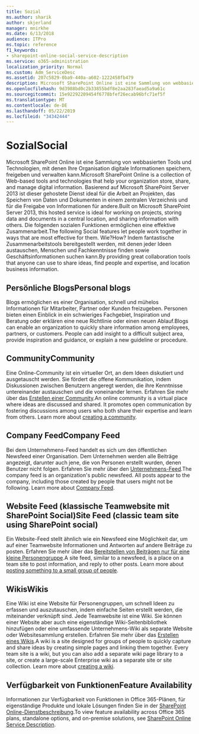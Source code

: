 ```yaml
---
title: Sozial
ms.author: sharik
author: skjerland
manager: mnirkhe
ms.date: 6/13/2018
audience: ITPro
ms.topic: reference
f1_keywords:
- sharepoint-online-social-service-description
ms.service: o365-administration
localization_priority: Normal
ms.custom: Adm_ServiceDesc
ms.assetid: 207c5829-0ba9-440a-a602-1222458fb479
description: Microsoft SharePoint Online ist eine Sammlung von webbasierten Tools und Technologien, mit denen Ihre Organisation digitale Informationen speichern, freigeben und verwalten kann. Basierend auf Microsoft SharePoint Server 2013 ist dieser gehostete Dienst ideal für die Arbeit an Projekten, das Speichern von Daten und Dokumenten in einem zentralen Verzeichnis und für die Freigabe von Informationen für andere. Die folgenden sozialen Funktionen ermöglichen eine effektive Zusammenarbeit. Wie? Indem fantastische Zusammenarbeitstools bereitgestellt werden, mit denen jeder Ideen austauschen, Menschen und Fachkenntnisse finden sowie Geschäftsinformationen suchen kann.
ms.openlocfilehash: 9d3988bd0c2b33855bdf8e2aa283faead5a9a61c
ms.sourcegitcommit: 15e92292209454f6778bfef26ecab96bfc71ef5f
ms.translationtype: MT
ms.contentlocale: de-DE
ms.lasthandoff: 05/22/2019
ms.locfileid: "34342444"
---
```

# <a name="social"></a><span data-ttu-id="9ed89-107">Sozial</span><span class="sxs-lookup"><span data-stu-id="9ed89-107">Social</span></span>

<span data-ttu-id="9ed89-108">Microsoft SharePoint Online ist eine Sammlung von webbasierten Tools und Technologien, mit denen Ihre Organisation digitale Informationen speichern, freigeben und verwalten kann.</span><span class="sxs-lookup"><span data-stu-id="9ed89-108">Microsoft SharePoint Online is a collection of Web-based tools and technologies that help your organization store, share, and manage digital information.</span></span> <span data-ttu-id="9ed89-109">Basierend auf Microsoft SharePoint Server 2013 ist dieser gehostete Dienst ideal für die Arbeit an Projekten, das Speichern von Daten und Dokumenten in einem zentralen Verzeichnis und für die Freigabe von Informationen für andere.</span><span class="sxs-lookup"><span data-stu-id="9ed89-109">Built on Microsoft SharePoint Server 2013, this hosted service is ideal for working on projects, storing data and documents in a central location, and sharing information with others.</span></span> <span data-ttu-id="9ed89-110">Die folgenden sozialen Funktionen ermöglichen eine effektive Zusammenarbeit.</span><span class="sxs-lookup"><span data-stu-id="9ed89-110">The following Social features let people work together in ways that are most effective for them.</span></span> <span data-ttu-id="9ed89-111">Wie?</span><span class="sxs-lookup"><span data-stu-id="9ed89-111">How?</span></span> <span data-ttu-id="9ed89-112">Indem fantastische Zusammenarbeitstools bereitgestellt werden, mit denen jeder Ideen austauschen, Menschen und Fachkenntnisse finden sowie Geschäftsinformationen suchen kann.</span><span class="sxs-lookup"><span data-stu-id="9ed89-112">By providing great collaboration tools that anyone can use to share ideas, find people and expertise, and location business information.</span></span> 
  
## <a name="personal-blogs"></a><span data-ttu-id="9ed89-113">Persönliche Blogs</span><span class="sxs-lookup"><span data-stu-id="9ed89-113">Personal blogs</span></span>
<span data-ttu-id="9ed89-114"><a name="bkmk_Blogs"> </a></span><span class="sxs-lookup"><span data-stu-id="9ed89-114"></span></span>

<span data-ttu-id="9ed89-p103">Blogs ermöglichen es einer Organisation, schnell und mühelos Informationen für Mitarbeiter, Partner oder Kunden freizugeben. Personen bieten einen Einblick in ein schwieriges Fachgebiet, Inspiration und Beratung oder erklären eine neue Richtlinie oder einen neuen Ablauf.</span><span class="sxs-lookup"><span data-stu-id="9ed89-p103">Blogs can enable an organization to quickly share information among employees, partners, or customers. People can add insight to a difficult subject area, provide inspiration and guidance, or explain a new guideline or procedure.</span></span>
  
## <a name="community"></a><span data-ttu-id="9ed89-117">Community</span><span class="sxs-lookup"><span data-stu-id="9ed89-117">Community</span></span>
<span data-ttu-id="9ed89-118"><a name="bkmk_Community"> </a></span><span class="sxs-lookup"><span data-stu-id="9ed89-118"></span></span>

<span data-ttu-id="9ed89-p104">Eine Online-Community ist ein virtueller Ort, an dem Ideen diskutiert und ausgetauscht werden. Sie fördert die offene Kommunikation, indem Diskussionen zwischen Benutzern angeregt werden, die ihre Kenntnisse untereinander austauschen und die voneinander lernen. Erfahren Sie mehr über das [Erstellen einer Community](https://go.microsoft.com/fwlink/p/?LinkId=271061).</span><span class="sxs-lookup"><span data-stu-id="9ed89-p104">An online community is a virtual place where ideas are discussed and shared. It promotes open communication by fostering discussions among users who both share their expertise and learn from others. Learn more about [creating a community](https://go.microsoft.com/fwlink/p/?LinkId=271061).</span></span>
  
## <a name="company-feed"></a><span data-ttu-id="9ed89-122">Company Feed</span><span class="sxs-lookup"><span data-stu-id="9ed89-122">Company Feed</span></span>
<span data-ttu-id="9ed89-123"><a name="bkmk_CompanyFeed"> </a></span><span class="sxs-lookup"><span data-stu-id="9ed89-123"></span></span>

<span data-ttu-id="9ed89-p105">Bei dem Unternehmens-Feed handelt es sich um den öffentlichen Newsfeed einer Organisation. Dem Unternehmen werden alle Beiträge angezeigt, darunter auch jene, die von Personen erstellt wurden, denen Benutzer nicht folgen. Erfahren Sie mehr über den [Unternehmens-Feed](https://go.microsoft.com/fwlink/p/?LinkId=271062).</span><span class="sxs-lookup"><span data-stu-id="9ed89-p105">The company feed is an organization's public newsfeed. All posts appear to the company, including those created by people that users might not be following. Learn more about [Company Feed](https://go.microsoft.com/fwlink/p/?LinkId=271062).</span></span>
  
## <a name="site-feed-classic-team-site-using-sharepoint-social"></a><span data-ttu-id="9ed89-127">Website Feed (klassische Teamwebsite mit SharePoint Social)</span><span class="sxs-lookup"><span data-stu-id="9ed89-127">Site Feed (classic team site using SharePoint social)</span></span>
<span data-ttu-id="9ed89-128"><a name="bkmk_SiteFeed"> </a></span><span class="sxs-lookup"><span data-stu-id="9ed89-128"></span></span>

<span data-ttu-id="9ed89-p106">Ein Website-Feed stellt ähnlich wie ein Newsfeed eine Möglichkeit dar, um auf einer Teamwebsite Informationen und Antworten auf andere Beiträge zu posten. Erfahren Sie mehr über das [Bereitstellen von Beiträgen nur für eine kleine Personengruppe](https://go.microsoft.com/fwlink/p/?LinkId=271071).</span><span class="sxs-lookup"><span data-stu-id="9ed89-p106">A site feed, similar to a newsfeed, is a place on a team site to post information, and reply to other posts. Learn more about [posting something to a small group of people](https://go.microsoft.com/fwlink/p/?LinkId=271071).</span></span>
  
## <a name="wikis"></a><span data-ttu-id="9ed89-131">Wikis</span><span class="sxs-lookup"><span data-stu-id="9ed89-131">Wikis</span></span>
<span data-ttu-id="9ed89-132"><a name="bkmk_Wikis"> </a></span><span class="sxs-lookup"><span data-stu-id="9ed89-132"></span></span>

<span data-ttu-id="9ed89-p107">Eine Wiki ist eine Website für Personengruppen, um schnell Ideen zu erfassen und auszutauschen, indem einfache Seiten erstellt werden, die miteinander verknüpft sind. Jede Teamwebsite ist eine Wiki. Sie können einer Website aber auch eine eigenständige Wiki-Seitenbibliothek hinzufügen oder eine umfassende Unternehmens-Wiki als separate Website oder Websitesammlung erstellen. Erfahren Sie mehr über das [Erstellen eines Wikis](https://go.microsoft.com/fwlink/p/?LinkId=271358).</span><span class="sxs-lookup"><span data-stu-id="9ed89-p107">A wiki is a site designed for groups of people to quickly capture and share ideas by creating simple pages and linking them together. Every team site is a wiki, but you can also add a separate wiki page library to a site, or create a large-scale Enterprise wiki as a separate site or site collection. Learn more about [creating a wiki](https://go.microsoft.com/fwlink/p/?LinkId=271358).</span></span>
  
## <a name="feature-availability"></a><span data-ttu-id="9ed89-136">Verfügbarkeit von Funktionen</span><span class="sxs-lookup"><span data-stu-id="9ed89-136">Feature Availability</span></span>
<span data-ttu-id="9ed89-137"><a name="bkmk_Wikis"> </a></span><span class="sxs-lookup"><span data-stu-id="9ed89-137"></span></span>

<span data-ttu-id="9ed89-138">Informationen zur Verfügbarkeit von Funktionen in Office 365-Plänen, für eigenständige Produkte und lokale Lösungen finden Sie in der [SharePoint Online-Dienstbeschreibung](sharepoint-online-service-description.md).</span><span class="sxs-lookup"><span data-stu-id="9ed89-138">To view feature availability across Office 365 plans, standalone options, and on-premise solutions, see [SharePoint Online Service Description](sharepoint-online-service-description.md).</span></span>
  

